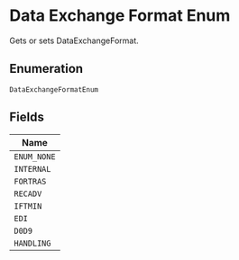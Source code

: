 
# Data Exchange Format Enum

Gets or sets DataExchangeFormat.

## Enumeration

`DataExchangeFormatEnum`

## Fields

| Name |
|  --- |
| `ENUM_NONE` |
| `INTERNAL` |
| `FORTRAS` |
| `RECADV` |
| `IFTMIN` |
| `EDI` |
| `D0D9` |
| `HANDLING` |

